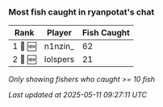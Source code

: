 ### Most fish caught in ryanpotat's chat
| Rank | Player | Fish Caught |
|------|--------|-----------|
| 1 🥇 🆕 | n1nzin_  | 62 |
| 2 🥈 🆕 | lolspers  | 21 |

_Only showing fishers who caught >= 10 fish_

_Last updated at 2025-05-11 09:27:11 UTC_